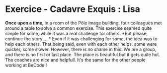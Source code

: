 # Exercice - Cadavre Exquis : Lisa 
**Once upon a time**, in a room of the Pôle Image building, four colleagues met around a table to solve a common exercise. 
This exercise seamed quite simple for some, while it was a real challenge for others. 
*But please, continue the story ... *
Even if it was challenging for some, the idea was to help each others. 
That being said, even with each other helps, some were quicker, some slower.
However, there is no shame in this. We are a group, and there is no first or last place.
The place is beautiful but it gets quite hot.
The coaches are nice and helpfull.
It's the same for the other people working at BeCode !

